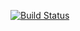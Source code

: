 [![Build Status](https://travis-ci.org/11001/test.svg?branch=master)](https://travis-ci.org/11001/test)
